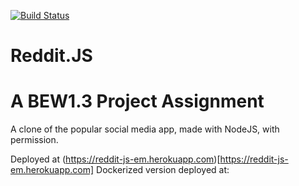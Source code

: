 [![Build Status](https://travis-ci.com/username/projectname.svg?branch=master)](https://travis-ci.com/username/projectname)

# Reddit.JS
# A BEW1.3 Project Assignment

A clone of the popular social media app, made with NodeJS, with permission. 

Deployed at (https://reddit-js-em.herokuapp.com)[https://reddit-js-em.herokuapp.com]
Dockerized version deployed at:
